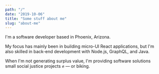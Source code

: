 ```yaml
---
path: "/"
date: "2019-10-06"
title: "Some stuff about me"
slug: "about-me"
---
```


I'm a software developer based in Phoenix, Arizona.

My focus has mainly been in building micro-UI React applications, but I'm also skilled in back-end development with Node.js, GraphQL, and Java.

When I'm not generating surplus value, I'm providing software solutions small social justice projects ✊ — or biking.
